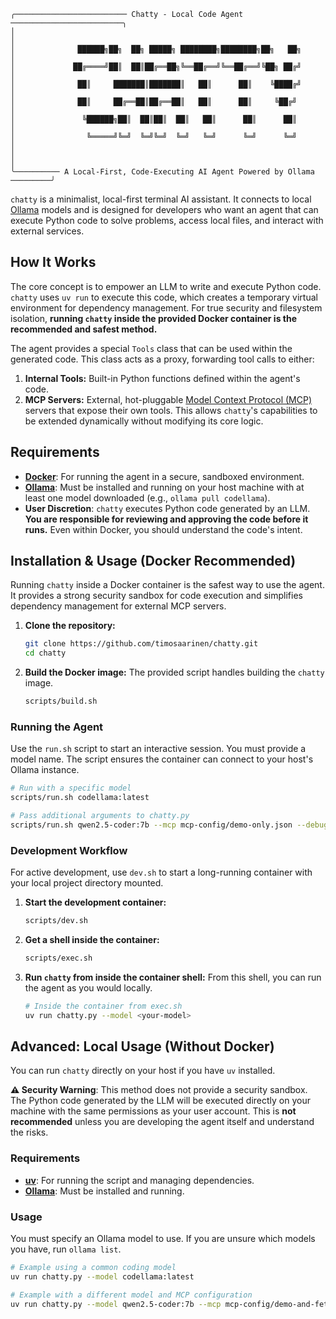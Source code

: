 ```
╭───────────────────────── Chatty - Local Code Agent ─────────────────────────╮
│                                                                             │
│              ██████╗██╗  ██╗ █████╗ ████████╗████████╗██╗   ██╗             │
│             ██╔════╝██║  ██║██╔══██╗╚══██╔══╝╚══██╔══╝╚██╗ ██╔╝             │
│              ██║     ███████║███████║   ██║      ██║    ╚████╔╝             │
│              ██║     ██╔══██║██╔══██║   ██║      ██║     ╚██╔╝              │
│               ╚██████╗██║  ██║██║  ██║   ██║      ██║      ██║              │
│                ╚═════╝╚═╝  ╚═╝╚═╝  ╚═╝   ╚═╝      ╚═╝      ╚═╝              │
│                                                                             │
╰────────── A Local-First, Code-Executing AI Agent Powered by Ollama ─────────╯
```

`chatty` is a minimalist, local-first terminal AI assistant. It connects to local [Ollama](https://ollama.com/) models and is designed for developers who want an agent that can execute Python code to solve problems, access local files, and interact with external services.

## How It Works

The core concept is to empower an LLM to write and execute Python code. `chatty` uses `uv run` to execute this code, which creates a temporary virtual environment for dependency management. For true security and filesystem isolation, **running `chatty` inside the provided Docker container is the recommended and safest method.**

The agent provides a special `Tools` class that can be used within the generated code. This class acts as a proxy, forwarding tool calls to either:
1.  **Internal Tools:** Built-in Python functions defined within the agent's code.
2.  **MCP Servers:** External, hot-pluggable [Model Context Protocol (MCP)](https://github.com/modelcontextprotocol/modelcontextprotocol) servers that expose their own tools. This allows `chatty`'s capabilities to be extended dynamically without modifying its core logic.

## Requirements

*   [**Docker**](https://www.docker.com/): For running the agent in a secure, sandboxed environment.
*   [**Ollama**](https://ollama.com/): Must be installed and running on your host machine with at least one model downloaded (e.g., `ollama pull codellama`).
*   **User Discretion**: `chatty` executes Python code generated by an LLM. **You are responsible for reviewing and approving the code before it runs.** Even within Docker, you should understand the code's intent.

## Installation & Usage (Docker Recommended)

Running `chatty` inside a Docker container is the safest way to use the agent. It provides a strong security sandbox for code execution and simplifies dependency management for external MCP servers.

1.  **Clone the repository:**
    ```bash
    git clone https://github.com/timosaarinen/chatty.git
    cd chatty
    ```
2.  **Build the Docker image:**
    The provided script handles building the `chatty` image.
    ```bash
    scripts/build.sh
    ```

### Running the Agent

Use the `run.sh` script to start an interactive session. You must provide a model name. The script ensures the container can connect to your host's Ollama instance.

```bash
# Run with a specific model
scripts/run.sh codellama:latest

# Pass additional arguments to chatty.py
scripts/run.sh qwen2.5-coder:7b --mcp mcp-config/demo-only.json --debug
```

### Development Workflow

For active development, use `dev.sh` to start a long-running container with your local project directory mounted.

1.  **Start the development container:**
    ```bash
    scripts/dev.sh
    ```
2.  **Get a shell inside the container:**
    ```bash
    scripts/exec.sh
    ```
3.  **Run `chatty` from inside the container shell:**
    From this shell, you can run the agent as you would locally.
    ```bash
    # Inside the container from exec.sh
    uv run chatty.py --model <your-model>
    ```

## Advanced: Local Usage (Without Docker)

You can run `chatty` directly on your host if you have `uv` installed.

**⚠️ Security Warning**: This method does not provide a security sandbox. The Python code generated by the LLM will be executed directly on your machine with the same permissions as your user account. This is **not recommended** unless you are developing the agent itself and understand the risks.

### Requirements

*   [**uv**](https://github.com/astral-sh/uv): For running the script and managing dependencies.
*   [**Ollama**](https://ollama.com/): Must be installed and running.

### Usage

You must specify an Ollama model to use. If you are unsure which models you have, run `ollama list`.

```bash
# Example using a common coding model
uv run chatty.py --model codellama:latest

# Example with a different model and MCP configuration
uv run chatty.py --model qwen2.5-coder:7b --mcp mcp-config/demo-and-fetch.json
```
  
